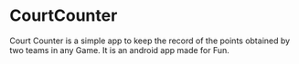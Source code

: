 # CourtCounter

Court Counter is a simple app to  keep the record of the points obtained by two teams in any Game.
It is an android app made for Fun.

